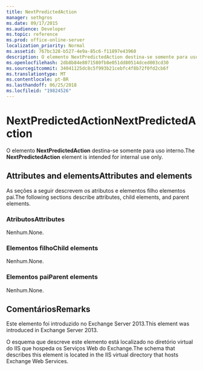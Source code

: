 ```yaml
---
title: NextPredictedAction
manager: sethgros
ms.date: 09/17/2015
ms.audience: Developer
ms.topic: reference
ms.prod: office-online-server
localization_priority: Normal
ms.assetid: 767bc328-b527-4e9a-85c6-f11897e43960
description: O elemento NextPredictedAction destina-se somente para uso interno.
ms.openlocfilehash: 2db8b84e8071580fb8e051dd80514dced003cd30
ms.sourcegitcommit: 34041125dc8c5f993b21cebfc4f8b72f0fd2cb6f
ms.translationtype: MT
ms.contentlocale: pt-BR
ms.lasthandoff: 06/25/2018
ms.locfileid: "19824526"
---
```

# <a name="nextpredictedaction"></a><span data-ttu-id="8a765-103">NextPredictedAction</span><span class="sxs-lookup"><span data-stu-id="8a765-103">NextPredictedAction</span></span>

<span data-ttu-id="8a765-104">O elemento **NextPredictedAction** destina-se somente para uso interno.</span><span class="sxs-lookup"><span data-stu-id="8a765-104">The **NextPredictedAction** element is intended for internal use only.</span></span> 

## <a name="attributes-and-elements"></a><span data-ttu-id="8a765-105">Attributes and elements</span><span class="sxs-lookup"><span data-stu-id="8a765-105">Attributes and elements</span></span>

<span data-ttu-id="8a765-106">As seções a seguir descrevem os atributos e elementos filho elementos pai.</span><span class="sxs-lookup"><span data-stu-id="8a765-106">The following sections describe attributes, child elements, and parent elements.</span></span>
  
### <a name="attributes"></a><span data-ttu-id="8a765-107">Atributos</span><span class="sxs-lookup"><span data-stu-id="8a765-107">Attributes</span></span>

<span data-ttu-id="8a765-108">Nenhum.</span><span class="sxs-lookup"><span data-stu-id="8a765-108">None.</span></span>
  
### <a name="child-elements"></a><span data-ttu-id="8a765-109">Elementos filho</span><span class="sxs-lookup"><span data-stu-id="8a765-109">Child elements</span></span>

<span data-ttu-id="8a765-110">Nenhum.</span><span class="sxs-lookup"><span data-stu-id="8a765-110">None.</span></span>
  
### <a name="parent-elements"></a><span data-ttu-id="8a765-111">Elementos pai</span><span class="sxs-lookup"><span data-stu-id="8a765-111">Parent elements</span></span>

<span data-ttu-id="8a765-112">Nenhum.</span><span class="sxs-lookup"><span data-stu-id="8a765-112">None.</span></span>
  
## <a name="remarks"></a><span data-ttu-id="8a765-113">Comentários</span><span class="sxs-lookup"><span data-stu-id="8a765-113">Remarks</span></span>

<span data-ttu-id="8a765-114">Este elemento foi introduzido no Exchange Server 2013.</span><span class="sxs-lookup"><span data-stu-id="8a765-114">This element was introduced in Exchange Server 2013.</span></span>
  
<span data-ttu-id="8a765-115">O esquema que descreve este elemento está localizado no diretório virtual do IIS que hospeda os Serviços Web do Exchange.</span><span class="sxs-lookup"><span data-stu-id="8a765-115">The schema that describes this element is located in the IIS virtual directory that hosts Exchange Web Services.</span></span>
  

